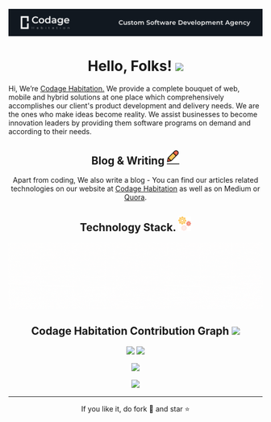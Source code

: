 ![Codage Habitation](https://raw.githubusercontent.com/Codage-Habitation/.github/main/images/Codage%20Habitation%20GitHub.png)

<h1 align="center">
  Hello, Folks! <img src="https://user-images.githubusercontent.com/39513876/112366216-8cfe7400-8cfe-11eb-8116-7d3dbae20e97.gif" width="50">
</h1>
<p>Hi, We’re <a href="https://codagehabitation.com/">Codage Habitation.</a> We provide a complete bouquet of web, mobile and hybrid solutions at one place which comprehensively accomplishes our client's product development and delivery needs. We are the ones who make ideas become reality. We assist businesses to become innovation leaders by providing them software programs on demand and according to their needs.</p>
<h2 align="center">
  Blog & Writing <img src="https://github.com/Codage-Habitation/.github/blob/main/images/Writing%20Icon.png" width="25">
</h2>
<p align="center">
Apart from coding, We also write a blog - You can find our articles related technologies on our website at <a href="https://codagehabitation.com/blogs/" target="_blank">Codage Habitation</a> as well as on Medium or <a href="https://www.quora.com/profile/Codage-Habitation" target="_blank">Quora</a>.
</p>

<h2 align="center">
  Technology Stack. <img src="https://github.com/Codage-Habitation/.github/blob/main/images/Technology%20Stack%20Icon.png" width="25">
</h2>
<p align="center">
<img src="https://github.com/Codage-Habitation/.github/blob/main/images/Codage%20Habitation%20Tech%20stack.gif">
</p>

<h2 align="center">
   Codage Habitation Contribution Graph <img src="https://media.giphy.com/media/xUA7aZeLE2e0P7Znz2/giphy.gif" width="25">
</h2>

<p align = "center">
  <img  src = "https://github-readme-stats.vercel.app/api?username=codagehabitation&show_icons=true&theme=radical&line_height=27">
  <img src = "https://github-readme-stats.vercel.app/api/top-langs/?username=codagehabitation&hide=shaderlab,kotlin,hlsl&theme=radical">
</p>

<p align = "center">
 <img  src="https://github-readme-streak-stats.herokuapp.com/?user=codagehabitation&show_icons=true&locale=en&layout=compact&theme=radical&line_height=0" />
</p> 

<p align = "center">
 <img src="https://activity-graph.herokuapp.com/graph?username=codagehabitation&theme=redical">
</p> 
<hr>
<p align="center">If you like it, do fork 🍴 and star ⭐</p>
